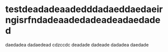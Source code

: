 # testdeadadeaadedddadaeddaedaeirngisrfndadeaadedadeadeadaedaded
daedadea
dadaedead
cdzccdc
deadade
dadeade
dadadea
daedade
